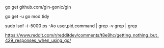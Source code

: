 go get github.com/gin-gonic/gin


go get -u
go mod tidy

sudo lsof -i :5000
ps -Ao user,pid,command | grep -v grep | grep <PID>

https://www.reddit.com/r/redditdev/comments/t8e8hc/getting_nothing_but_429_responses_when_using_go/

